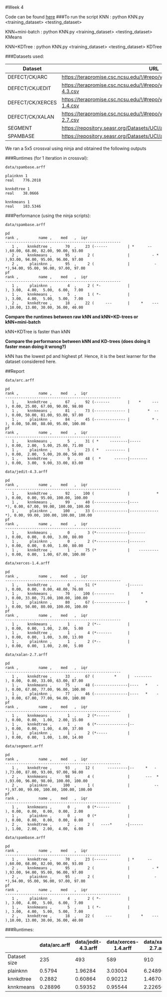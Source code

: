 #Week 4

Code can be found [here](https://github.com/gvivek19/fss16c/tree/master/code/4/code)
###To run the script
KNN : python KNN.py \<training_dataset\> \<testing_dataset\>

KNN+mini-batch : python KNN.py \<training_dataset\> \<testing_dataset\> KMeans

KNN+KDTree : python KNN.py \<training_dataset\> \<testing_dataset\> KDTree

###Datasets used:

| Dataset | URL | size | filename | goal |
| ------- | ------- | ------- | ------- | ------- |
| DEFECT/CK/ARC | https://terapromise.csc.ncsu.edu/!/#repo/view/head/defect/ck/arc/arc.csv | 235 | arc.arff | 0 |
| DEFECT/CK/JEDIT | https://terapromise.csc.ncsu.edu/!/#repo/view/head/defect/ck/jedit/jedit-4.3.csv | 493 | jedit-4.3.arff | 1 |
| DEFECT/CK/XERCES | https://terapromise.csc.ncsu.edu/!/#repo/view/head/defect/ck/xerces/xerces-1.4.csv | 589 | xerces-1.4.arff | 1 |
| DEFECT/CK/XALAN | https://terapromise.csc.ncsu.edu/!/#repo/view/head/defect/ck/xalan/xalan-2.7.csv | 910 | xalan-2.7.arff | 0 |
| SEGMENT | https://repository.seasr.org/Datasets/UCI/arff/segment.arff | 2310 | segment.arff | brickface |
| SPAMBASE | https://repository.seasr.org/Datasets/UCI/arff/spambase.arff | 4601 | spambase.arff | 1 |


We ran a 5x5 crossval using ninja and obtained the following outputs

###Runtimes (for 1 iteration in crossval):
```
data/spambase.arff

plainknn 1
real	776.2018

knnkdtree 1
real	38.0666

knnkmeans 1
real	183.5346
```

###Performance (using the ninja scripts):
```
data/spambase.arff

pd
rank ,         name ,    med   ,  iqr 
----------------------------------------------------
   1 ,    knnkdtree ,      70  ,    23 (------         | *      --    ),60.00, 68.00, 82.00, 90.00, 93.00
   2 ,    knnkmeans ,      95  ,     2 (               |          - * ),93.00, 94.00, 95.00, 96.00, 97.00
   2 ,     plainknn ,      95  ,     2 (               |           - *),94.00, 95.00, 96.00, 97.00, 97.00
pf
rank ,         name ,    med   ,  iqr 
----------------------------------------------------
   1 ,     plainknn ,       4  ,     2 ( *-            |              ), 3.00,  4.00,  5.00,  6.00,  7.00
   1 ,    knnkmeans ,       5  ,     1 ( *-            |              ), 3.00,  4.00,  5.00,  5.00,  7.00
   2 ,    knnkdtree ,      18  ,    22 (     ---       |     *    --- ),10.00, 13.00, 30.00, 36.00, 40.00

```

**Compare the runtimes between raw kNN and kNN+KD-trees or kNN+mini-batch**

kNN+KDTree is faster than kNN 

**Compare the performance between kNN and KD-trees (does doing it faster mean doing it wrong?)**

kNN has the lowest pd and highest pf. Hence, it is the best learner for the dataset considered here.


##Report
```
data/arc.arff

pd
rank ,         name ,    med   ,  iqr 
----------------------------------------------------
   1 ,    knnkdtree ,      67  ,    92 (-------        |    *     --- ), 0.00, 25.00, 67.00, 90.00, 98.00
   1 ,    knnkmeans ,      81  ,    73 (-------------- |        *  -- ), 0.00, 50.00, 81.00, 93.00, 97.00
   1 ,     plainknn ,      84  ,    45 (-------------- |          * - ), 0.00, 50.00, 88.00, 95.00, 100.00
pf
rank ,         name ,    med   ,  iqr 
----------------------------------------------------
   1 ,    knnkmeans ,       5  ,    31 ( *     --------|-----         ), 0.00,  2.00,  5.00, 25.00, 71.00
   1 ,     plainknn ,       5  ,    23 ( *   --------- |              ), 0.00,  2.00,  5.00, 20.00, 50.00
   1 ,    knnkdtree ,       9  ,    48 (  *      ------|--------      ), 0.00,  3.00,  9.00, 33.00, 83.00
```
```
data/jedit-4.3.arff

pd
rank ,         name ,    med   ,  iqr 
----------------------------------------------------
   1 ,    knnkdtree ,      92  ,   100 (               |            * ), 0.00,  0.00, 95.00, 100.00, 100.00
   1 ,    knnkmeans ,      99  ,    40 (---------------|----         *), 0.00, 67.00, 99.00, 100.00, 100.00
   1 ,     plainknn ,     100  ,    33 (---------------|-------------*), 0.00, 99.00, 100.00, 100.00, 100.00
pf
rank ,         name ,    med   ,  iqr 
----------------------------------------------------
   1 ,    knnkmeans ,       0  ,     3 (*--------------|-------       ), 0.00,  0.00,  0.00,  3.00, 80.00
   1 ,     plainknn ,       0  ,     2 (*--------------|-------       ), 0.00,  0.00,  0.00,  1.00, 80.00
   1 ,    knnkdtree ,       1  ,    75 (*              |    --------- ), 0.00,  0.00,  1.00, 67.00, 100.00
```
```
data/xerces-1.4.arff

pd
rank ,         name ,    med   ,  iqr 
----------------------------------------------------
   1 ,    knnkdtree ,       0  ,    51 (*             -|------        ), 0.00,  0.00,  0.00, 48.00, 76.00
   1 ,    knnkmeans ,      70  ,   100 (---------      |     *        ), 0.00, 33.00, 71.00, 100.00, 100.00
   1 ,     plainknn ,      80  ,    67 (-------------- |       *      ), 0.00, 50.00, 80.00, 100.00, 100.00
pf
rank ,         name ,    med   ,  iqr 
----------------------------------------------------
   1 ,    knnkmeans ,       1  ,     2 (*--            |              ), 0.00,  0.00,  1.00,  2.00,  5.00
   1 ,    knnkdtree ,       1  ,     4 (*-------       |              ), 0.00,  0.00,  1.00,  3.00, 13.00
   1 ,     plainknn ,       1  ,     2 (*--            |              ), 0.00,  0.00,  1.00,  2.00,  5.00
```
```
data/xalan-2.7.arff

pd
rank ,         name ,    med   ,  iqr 
----------------------------------------------------
   1 ,    knnkdtree ,      33  ,    67 (         *     |  --------    ), 0.00,  0.00, 33.00, 63.00, 87.00
   1 ,    knnkmeans ,      75  ,    48 (---------------|----   *    - ), 0.00, 67.00, 77.00, 96.00, 100.00
   1 ,     plainknn ,      77  ,    46 (---------------|----   *    - ), 0.00, 67.00, 77.00, 94.00, 100.00
pf
rank ,         name ,    med   ,  iqr 
----------------------------------------------------
   1 ,    knnkmeans ,       1  ,     2 (*------        |              ), 0.00,  0.00,  1.00,  2.00, 15.00
   1 ,    knnkdtree ,       1  ,     6 (*--------------|--            ), 0.00,  0.00,  1.00,  4.00, 37.00
   1 ,     plainknn ,       1  ,     2 (*-----         |              ), 0.00,  0.00,  1.00,  1.00, 14.00
```
```
data/segment.arff

pd
rank ,         name ,    med   ,  iqr 
----------------------------------------------------
   1 ,    knnkdtree ,      93  ,    12 (      ---------|--     *   -  ),73.00, 87.00, 93.00, 97.00, 98.00
   2 ,    knnkmeans ,      98  ,     4 (               |       ---  * ),93.00, 96.00, 98.00, 100.00, 100.00
   2 ,     plainknn ,     100  ,     1 (               |           --*),97.00, 99.00, 100.00, 100.00, 100.00
pf
rank ,         name ,    med   ,  iqr 
----------------------------------------------------
   1 ,    knnkmeans ,       0  ,     0 (*------        |              ), 0.00,  0.00,  0.00,  0.00,  2.00
   1 ,     plainknn ,       0  ,     0 (*              |              ), 0.00,  0.00,  0.00,  0.00,  0.00
   2 ,    knnkdtree ,       2  ,     2 (   ----*      -|------        ), 1.00,  2.00,  2.00,  4.00,  6.00
```
```
data/spambase.arff

pd
rank ,         name ,    med   ,  iqr 
----------------------------------------------------
   1 ,    knnkdtree ,      70  ,    23 (------         | *      --    ),60.00, 68.00, 82.00, 90.00, 93.00
   2 ,    knnkmeans ,      95  ,     2 (               |          - * ),93.00, 94.00, 95.00, 96.00, 97.00
   2 ,     plainknn ,      95  ,     2 (               |           - *),94.00, 95.00, 96.00, 97.00, 97.00
pf
rank ,         name ,    med   ,  iqr 
----------------------------------------------------
   1 ,     plainknn ,       4  ,     2 ( *-            |              ), 3.00,  4.00,  5.00,  6.00,  7.00
   1 ,    knnkmeans ,       5  ,     1 ( *-            |              ), 3.00,  4.00,  5.00,  5.00,  7.00
   2 ,    knnkdtree ,      18  ,    22 (     ---       |     *    --- ),10.00, 13.00, 30.00, 36.00, 40.00
```

###Runtimes:

| | data/arc.arff | data/jedit-4.3.arff | data/xerces-1.4.arff | data/xalan-2.7.arff | data/segment.arff | data/spambase.arff |
| ------- | ------- | ------- | ------- | ------- | ------- | ------- |
| Dataset size | 235 | 493 | 589 | 910 | 2310 | 4601 |
| plainknn | 0.5794 | 1.96284 | 3.03004 | 6.24896 | 84.382 | 776.2018 |
| knnkdtree | 0.2882 | 0.60864 | 0.90212 | 1.46704 | 4.06232 | 38.0666 |
| knnkmeans | 0.28896 | 0.59352 | 0.95544 | 2.22656 | 12.5044 | 183.5346 |
